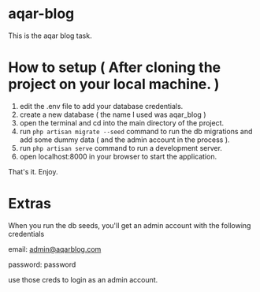 # aqar-blog
This is the aqar blog task.

# How to setup ( After cloning the project on your local machine. )

1. edit the .env file to add your database credentials.
2. create a new database ( the name I used was aqar_blog )
3. open the terminal and cd into the main directory of the project.
4. run `php artisan migrate --seed` command to run the db migrations and add some dummy data ( and the admin account in the process ).
5. run `php artisan serve` command to run a development server.
6. open localhost:8000 in your browser to start the application.

That's it. Enjoy.

# Extras

When you run the db seeds, you'll get an admin account with the following credentials

email: admin@aqarblog.com

password: password

use those creds to login as an admin account.

